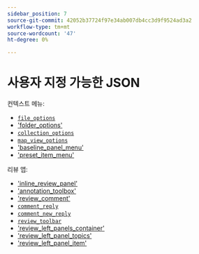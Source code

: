 ```yaml
---
sidebar_position: 7
source-git-commit: 42052b37724f97e34ab007db4cc3d9f9524ad3a2
workflow-type: tm+mt
source-wordcount: '47'
ht-degree: 0%

---
```



# 사용자 지정 가능한 JSON

컨텍스트 메뉴:

- [`file_options`](./../../jsons/context_menus/file_options.json)
- [&#39;folder_options&#39;](./../../jsons/context_menus/folder_options.json)
- [`collection_options`](./../../jsons/context_menus/collection_options.json)
- [`map_view_options`](./../../jsons/context_menus/map_view_options.json)
- [&#39;baseline_panel_menu&#39;](./../../jsons/context_menus/baseline_panel_menu.json)
- [&#39;preset_item_menu&#39;](./../../jsons/context_menus/preset_item_menu.json)

리뷰 앱:

- [&#39;inline_review_panel&#39;](./../../jsons/review_app/inline_review_panel.json)
- [&#39;annotation_toolbox&#39;](./../../jsons/review_app/annotation_toolbox.json)
- [&#39;review_comment&#39;](./../../jsons/review_app/review_comment.json)
- [`comment_reply`](./../../jsons/review_app/comment_reply.json)
- [`comment_new_reply`](./../../jsons/review_app/comment_new_reply.json)
- [`review_toolbar`](./../../jsons/review_app/review_toolbar.json)
- [&#39;review_left_panels_container&#39;](./../../jsons/review_app/review_left_panels_container.json)
- [&#39;review_left_panel_topics&#39;](./../../jsons/review_app/review_left_panel_topics.json)
- [&#39;review_left_panel_item&#39;](./../../jsons/review_app/review_left_panel_item.json)
